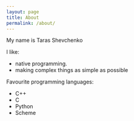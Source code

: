 ```yaml
---
layout: page
title: About
permalink: /about/
---
```


My name is Taras Shevchenko

I like:

* native programming.
* making complex things as simple as possible

Favourite programming languages:

* C++
* C
* Python
* Scheme
